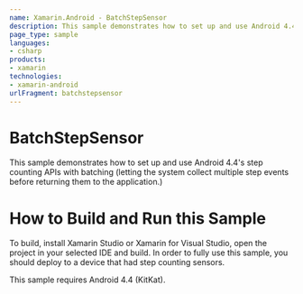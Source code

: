 ```yaml
---
name: Xamarin.Android - BatchStepSensor
description: This sample demonstrates how to set up and use Android 4.4's step counting APIs with batching (letting the system collect multiple step events...
page_type: sample
languages:
- csharp
products:
- xamarin
technologies:
- xamarin-android
urlFragment: batchstepsensor
---
```

# BatchStepSensor
This sample demonstrates how to set up and use Android 4.4's step counting APIs with batching (letting the system collect multiple step events before returning them to the application.)

# How to Build and Run this Sample
To build, install Xamarin Studio or Xamarin for Visual Studio, open the project in your selected IDE and build. In order to fully use this sample, you should deploy to a device that had step counting sensors.

This sample requires Android 4.4 (KitKat).